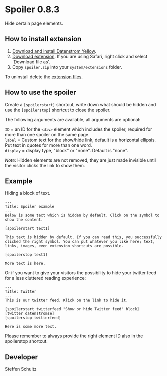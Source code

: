 Spoiler 0.8.3
=======================
Hide certain page elements.

## How to install extension

1. [Download and install Datenstrom Yellow](https://github.com/datenstrom/yellow/).
2. [Download extension](https://github.com/schulle4u/yellow-extensions-schulle4u/raw/master/zip/spoiler.zip). If you are using Safari, right click and select 'Download file as'.
3. Copy `spoiler.zip` into your `system/extensions` folder.

To uninstall delete the [extension files](extension.ini).

## How to use the spoiler

Create a `[spoilerstart]` shortcut, write down what should be hidden and use the `[spoilerstop]` shortcut to close the spoiler.
 
The following arguments are available, all arguments are optional:

`ID` = an ID for the `<div>` element which includes the spoiler, required for more than one spoiler on the same page.  
`label` = Custom text for the show/hide link, default is a horizontal ellipsis. Put text in quotes for more than one word.  
`display` = display type, "block" or "none". Default is "none". 

*Note*: Hidden elements are not removed, they are just made invisible until the visitor clicks the link to show them. 

## Example

Hiding a block of text. 

```
---
Title: Spoiler example
---
Below is some text which is hidden by default. Click on the symbol to show the content. 

[spoilerstart text1]  

This text is hidden by default. If you can read this, you successfully clicked the right symbol. You can put whatever you like here; text, links, images, even extension shortcuts are possible. 

[spoilerstop text1]

More text is here. 
```

Or if you want to give your visitors the possibility to hide your twitter feed for a less cluttered reading experience: 

```
---
Title: Twitter
---
This is our twitter feed. Klick on the link to hide it. 

[spoilerstart twitterfeed "Show or hide Twitter feed" block]  
[twitter datenstromse]  
[spoilerstop twitterfeed]

Here is some more text. 
```

Please remember to always provide the right element ID also in the spoilerstop shortcut. 

## Developer

Steffen Schultz
